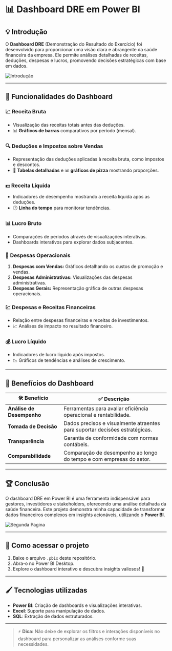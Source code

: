 # 📊 Dashboard DRE em Power BI

## 💡 **Introdução**
O **Dashboard DRE** (Demonstração do Resultado do Exercício) foi desenvolvido para proporcionar uma visão clara e abrangente da saúde financeira da empresa. Ele permite análises detalhadas de receitas, deduções, despesas e lucros, promovendo decisões estratégicas com base em dados.

![Introdução](https://github.com/user-attachments/assets/a9b9068c-015b-4683-b2f3-f5fc3a45fc3e)

---

## 🧩 **Funcionalidades do Dashboard**

### 📈 **Receita Bruta**
- Visualização das receitas totais antes das deduções.
- 📊 **Gráficos de barras** comparativos por período (mensal).

### 🔍 **Deduções e Impostos sobre Vendas**
- Representação das deduções aplicadas à receita bruta, como impostos e descontos.
- 📑 **Tabelas detalhadas** e 📊 **gráficos de pizza** mostrando proporções.

### 💵 **Receita Líquida**
- Indicadores de desempenho mostrando a receita líquida após as deduções.
- 🕒 **Linha do tempo** para monitorar tendências.

### 📊 **Lucro Bruto**
- Comparações de períodos através de visualizações interativas.
- Dashboards interativos para explorar dados subjacentes.

### 💼 **Despesas Operacionais**
1. **Despesas com Vendas:** Gráficos detalhando os custos de promoção e vendas.
2. **Despesas Administrativas:** Visualizações das despesas administrativas.
3. **Despesas Gerais:** Representação gráfica de outras despesas operacionais.

### 💹 **Despesas e Receitas Financeiras**
- Relação entre despesas financeiras e receitas de investimentos.
- 📈 Análises de impacto no resultado financeiro.

### 💰 **Lucro Líquido**
- Indicadores de lucro líquido após impostos.
- 📉 Gráficos de tendências e análises de crescimento.

---

## 🎯 **Benefícios do Dashboard**

| 🛠 Benefício             | ✅ Descrição                                                                 |
|--------------------------|-----------------------------------------------------------------------------|
| **Análise de Desempenho** | Ferramentas para avaliar eficiência operacional e rentabilidade.            |
| **Tomada de Decisão**     | Dados precisos e visualmente atraentes para suportar decisões estratégicas. |
| **Transparência**         | Garantia de conformidade com normas contábeis.                             |
| **Comparabilidade**       | Comparação de desempenho ao longo do tempo e com empresas do setor.         |

---

## 🏆 **Conclusão**
O dashboard DRE em Power BI é uma ferramenta indispensável para gestores, investidores e stakeholders, oferecendo uma análise detalhada da saúde financeira. Este projeto demonstra minha capacidade de transformar dados financeiros complexos em insights acionáveis, utilizando o **Power BI**.

![Segunda Pagina](https://github.com/user-attachments/assets/b66ad08a-da0e-4b49-aa45-a276dc5ff976)



---

## 🔗 **Como acessar o projeto**
1. Baixe o arquivo `.pbix` deste repositório.
2. Abra-o no Power BI Desktop.
3. Explore o dashboard interativo e descubra insights valiosos! 🚀

---

## 🖌️ **Tecnologias utilizadas**
- **Power BI**: Criação de dashboards e visualizações interativas.
- **Excel**: Suporte para manipulação de dados.
- **SQL**: Extração de dados estruturados.

---

> ⚡ **Dica:** Não deixe de explorar os filtros e interações disponíveis no dashboard para personalizar as análises conforme suas necessidades.
